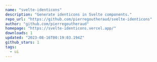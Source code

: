 ```yaml
---
name: "svelte-identicons"
description: "Generate identicons in Svelte components."
repo_url: "https://github.com/pierregoutheraud/svelte-identicons"
author: "github.com/pierregoutheraud"
homepage: "https://svelte-identicons.vercel.app/"
downloads: 1
updated: "2023-08-16T00:19:03.194Z"
github_stars: 1
tags: 
  - ui
---
```

